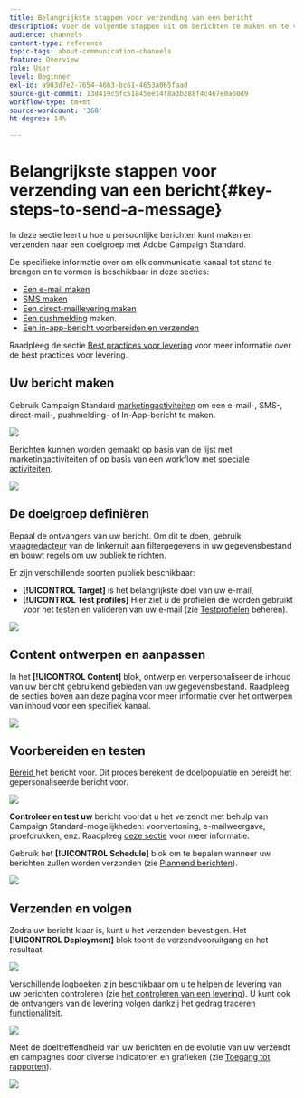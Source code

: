 ```yaml
---
title: Belangrijkste stappen voor verzending van een bericht
description: Voer de volgende stappen uit om berichten te maken en te verzenden met Adobe Campaign.
audience: channels
content-type: reference
topic-tags: about-communication-channels
feature: Overview
role: User
level: Beginner
exl-id: a903d7e2-7654-46b3-bc61-4653a065faad
source-git-commit: 13d419c5fc51845ee14f8a3b288f4c467e0a60d9
workflow-type: tm+mt
source-wordcount: '368'
ht-degree: 14%

---
```


# Belangrijkste stappen voor verzending van een bericht{#key-steps-to-send-a-message}

In deze sectie leert u hoe u persoonlijke berichten kunt maken en verzenden naar een doelgroep met Adobe Campaign Standard.

De specifieke informatie over om elk communicatie kanaal tot stand te brengen en te vormen is beschikbaar in deze secties:

* [Een e-mail maken](../../channels/using/creating-an-email.md)
* [SMS maken](../../channels/using/creating-an-sms-message.md)
* [Een direct-maillevering maken](../../channels/using/creating-the-direct-mail.md)
* [Een pushmelding](../../channels/using/preparing-and-sending-a-push-notification.md) maken.
* [Een in-app-bericht voorbereiden en verzenden](../../channels/using/preparing-and-sending-an-in-app-message.md)

Raadpleeg de sectie [Best practices voor levering](../../sending/using/delivery-best-practices.md) voor meer informatie over de best practices voor levering.

## Uw bericht maken

Gebruik Campaign Standard [marketingactiviteiten](../../start/using/marketing-activities.md) om een e-mail-, SMS-, direct-mail-, pushmelding- of In-App-bericht te maken.

![](assets/marketing-activities.png)

Berichten kunnen worden gemaakt op basis van de lijst met marketingactiviteiten of op basis van een workflow met [speciale activiteiten](../../automating/using/about-channel-activities.md).

![](assets/steps-channel.png)

## De doelgroep definiëren

Bepaal de ontvangers van uw bericht. Om dit te doen, gebruik [vraagredacteur](../../automating/using/editing-queries.md) van de linkerruit aan filtergegevens in uw gegevensbestand en bouwt regels om uw publiek te richten.

Er zijn verschillende soorten publiek beschikbaar:

* **[!UICONTROL Target]** is het belangrijkste doel van uw e-mail,
* **[!UICONTROL Test profiles]** Hier ziet u de profielen die worden gebruikt voor het testen en valideren van uw e-mail (zie  [Testprofielen](../../audiences/using/managing-test-profiles.md) beheren).

![](assets/steps-audience.png)

## Content ontwerpen en aanpassen

In het **[!UICONTROL Content]** blok, ontwerp en verpersonaliseer de inhoud van uw bericht gebruikend gebieden van uw gegevensbestand. Raadpleeg de secties boven aan deze pagina voor meer informatie over het ontwerpen van inhoud voor een specifiek kanaal.

![](assets/steps-content.png)

## Voorbereiden en testen

[Bereid ](../../sending/using/preparing-the-send.md) het bericht voor. Dit proces berekent de doelpopulatie en bereidt het gepersonaliseerde bericht voor.

![](assets/steps-prepare.png)

**Controleer en test uw** bericht voordat u het verzendt met behulp van Campaign Standard-mogelijkheden: voorvertoning, e-mailweergave, proefdrukken, enz. Raadpleeg [deze sectie](../../sending/using/previewing-messages.md) voor meer informatie.

Gebruik het **[!UICONTROL Schedule]** blok om te bepalen wanneer uw berichten zullen worden verzonden (zie [Plannend berichten](../../sending/using/about-scheduling-messages.md)).

![](assets/steps-schedule.png)

## Verzenden en volgen

Zodra uw bericht klaar is, kunt u het verzenden bevestigen. Het **[!UICONTROL Deployment]** blok toont de verzendvooruitgang en het resultaat.

![](assets/steps-send.png)

Verschillende logboeken zijn beschikbaar om u te helpen de levering van uw berichten controleren (zie [het controleren van een levering](../../sending/using/monitoring-a-delivery.md)). U kunt ook de ontvangers van de levering volgen dankzij het gedrag [traceren functionaliteit](../../sending/using/tracking-messages.md).

![](../../sending/using/assets/tracking_logs.png)

Meet de doeltreffendheid van uw berichten en de evolutie van uw verzendt en campagnes door diverse indicatoren en grafieken (zie [Toegang tot rapporten](../../reporting/using/about-dynamic-reports.md)).

![](assets/steps-reports.png)
